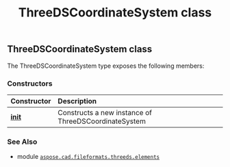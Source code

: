 ﻿---
title: ThreeDSCoordinateSystem class
second_title: Aspose.CAD for Python via .NET API References
description: 
type: docs
weight: 10
url: /aspose.cad.fileformats.threeds.elements/threedscoordinatesystem/
is_root: false
---

## ThreeDSCoordinateSystem class



The ThreeDSCoordinateSystem type exposes the following members:

### Constructors
| Constructor | Description |
| :- | :- |
| [__init__](/cad/python-net/aspose.cad.fileformats.threeds.elements/threedscoordinatesystem/__init__/#) | Constructs a new instance of ThreeDSCoordinateSystem |



### See Also
* module [`aspose.cad.fileformats.threeds.elements`](..)
